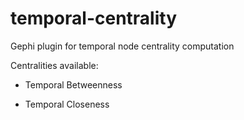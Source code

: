 # temporal-centrality
Gephi plugin for temporal node centrality computation

Centralities available:

- Temporal Betweenness

- Temporal Closeness
